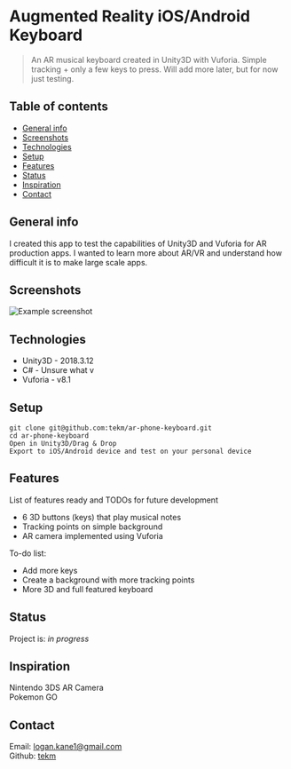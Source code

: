 # Augmented Reality iOS/Android Keyboard
> An AR musical keyboard created in Unity3D with Vuforia. Simple tracking + only a few keys to press.
>Will add more later, but for now just testing.

## Table of contents
* [General info](#general-info)
* [Screenshots](#screenshots)
* [Technologies](#technologies)
* [Setup](#setup)
* [Features](#features)
* [Status](#status)
* [Inspiration](#inspiration)
* [Contact](#contact)

## General info
I created this app to test the capabilities of Unity3D and Vuforia for AR production apps. I wanted to learn more about AR/VR and understand how difficult it is to make large scale apps.

## Screenshots
![Example screenshot](./img/screenshot.png)

## Technologies
* Unity3D - 2018.3.12
* C# - Unsure what v
* Vuforia - v8.1

## Setup
```
git clone git@github.com:tekm/ar-phone-keyboard.git
cd ar-phone-keyboard
Open in Unity3D/Drag & Drop
Export to iOS/Android device and test on your personal device
```

## Features
List of features ready and TODOs for future development
* 6 3D buttons (keys) that play musical notes
* Tracking points on simple background
* AR camera implemented using Vuforia

To-do list:
* Add more keys
* Create a background with more tracking points
* More 3D and full featured keyboard

## Status
Project is: _in progress_

## Inspiration
Nintendo 3DS AR Camera\
Pokemon GO

## Contact
Email: logan.kane1@gmail.com\
Github: [tekm](github.com/tekm)
